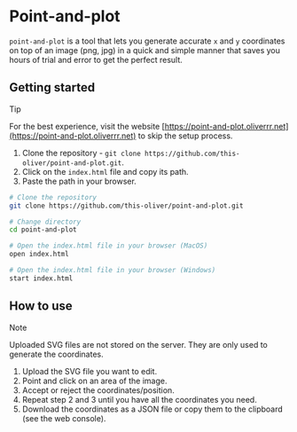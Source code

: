 # Point-and-plot

`point-and-plot` is a tool that lets you generate accurate `x` and `y` coordinates on top of an image (png, jpg) in a quick and simple manner that saves you hours of trial and error to get the perfect result.

## Getting started

> [!TIP]
> For the best experience, visit the website [https://point-and-plot.oliverrr.net](https://point-and-plot.oliverrr.net) to skip the setup process.

1. Clone the repository - `git clone https://github.com/this-oliver/point-and-plot.git`.
2. Click on the `index.html` file and copy its path.
3. Paste the path in your browser.

```bash
# Clone the repository
git clone https://github.com/this-oliver/point-and-plot.git

# Change directory
cd point-and-plot

# Open the index.html file in your browser (MacOS)
open index.html

# Open the index.html file in your browser (Windows)
start index.html
```

## How to use

> [!NOTE]
> Uploaded SVG files are not stored on the server. They are only used to generate the coordinates.

1. Upload the SVG file you want to edit.
2. Point and click on an area of the image.
3. Accept or reject the coordinates/position.
4. Repeat step 2 and 3 until you have all the coordinates you need.
5. Download the coordinates as a JSON file or copy them to the clipboard (see the web console).

